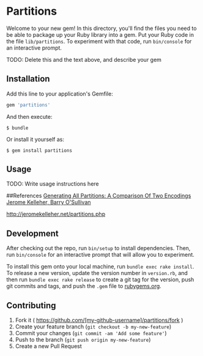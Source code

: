 # Partitions

Welcome to your new gem! In this directory, you'll find the files you need to be able to package up your Ruby library into a gem. Put your Ruby code in the file `lib/partitions`. To experiment with that code, run `bin/console` for an interactive prompt.

TODO: Delete this and the text above, and describe your gem

## Installation

Add this line to your application's Gemfile:

```ruby
gem 'partitions'
```

And then execute:

    $ bundle

Or install it yourself as:

    $ gem install partitions

## Usage

TODO: Write usage instructions here

##References
[Generating All Partitions: A Comparison Of Two Encodings Jerome Kelleher, Barry O'Sullivan](http://arxiv.org/abs/0909.2331v2)

http://jeromekelleher.net/partitions.php

## Development

After checking out the repo, run `bin/setup` to install dependencies. Then, run `bin/console` for an interactive prompt that will allow you to experiment.

To install this gem onto your local machine, run `bundle exec rake install`. To release a new version, update the version number in `version.rb`, and then run `bundle exec rake release` to create a git tag for the version, push git commits and tags, and push the `.gem` file to [rubygems.org](https://rubygems.org).


## Contributing

1. Fork it ( https://github.com/[my-github-username]/partitions/fork )
2. Create your feature branch (`git checkout -b my-new-feature`)
3. Commit your changes (`git commit -am 'Add some feature'`)
4. Push to the branch (`git push origin my-new-feature`)
5. Create a new Pull Request
